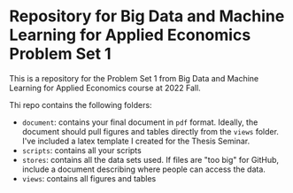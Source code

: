 # Repository for Big Data and Machine Learning for Applied Economics Problem Set 1

This is a repository for the Problem Set 1 from Big Data and Machine Learning for Applied Economics course at 2022 Fall. 

Thi repo contains the following folders:

- `document`: contains your final document in `pdf` format. Ideally, the document should pull figures and tables directly from the `views` folder. I've included a latex template I created for the Thesis Seminar. 
- `scripts`: contains all your scripts
- `stores`: contains all the data sets used. If files are "too big" for GitHub, include a document describing where people can access the data.
- `views`: contains all figures and tables
